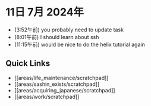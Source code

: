 # 11日 7月 2024年
- (3:52午前) you probably need to update task
- (8:01午前) I should learn about ssh
- (11:15午前) would be nice to do the helix tutorial again





## Quick Links
- [[areas/life_maintenance/scratchpad]]
- [[areas/sashin_exists/scratchpad]]
- [[areas/acquiring_japanese/scratchpad]]
- [[areas/work/scratchpad]]
